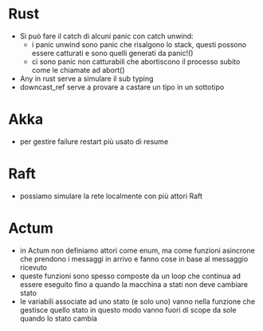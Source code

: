 # Rust
+ Si può fare il catch di alcuni panic con catch unwind:
	+ i panic unwind sono panic che risalgono lo stack, questi possono essere catturati e sono quelli generati da panic!()
	+ ci sono panic non catturabili che abortiscono il processo subito come le chiamate ad abort()
+ Any in rust serve a simulare il sub typing 
+ downcast_ref serve a provare a castare un tipo in un sottotipo

# Akka
+ per gestire failure restart più usato di resume

# Raft
+ possiamo simulare la rete localmente con più attori Raft

# Actum
+ in Actum non definiamo attori come enum, ma come funzioni asincrone che prendono i messaggi in arrivo e fanno cose in base al messaggio ricevuto
+ queste funzioni sono spesso composte da un loop che continua ad essere eseguito fino a quando la macchina a stati non deve cambiare stato
+ le variabili associate ad uno stato (e solo uno) vanno nella funzione che gestisce quello stato in questo modo vanno fuori di scope da sole quando lo stato cambia



